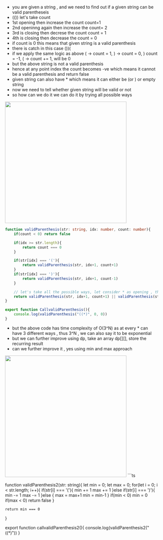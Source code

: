 - you are given a string , and we need to find out if a given string can be valid parentheseis
- (()) let's take count 
- 1st opening then increase the count count=1
- 2nd openinng again then increase the count= 2
- 3rd is closing then decrese the count count = 1
- 4th is closing then decrease the count = 0
- if count is 0 this means that given string is a valid parenthesis
- there is catch in this case ())(
- if we apply the same logic as above ( -> count = 1,  ) -> count = 0, ) count = -1, ( -> count += 1, will be 0
- but the above string is not a valid parenthesis
- hence at any point index the count becomes -ve which means it cannot be a valid parenthesis and return false
- given string can also have * which means it can either be (or ) or empty string
- now we need to tell whether given string will be valid or not
- so how can we do it we can do it by trying all possible ways

<img src="https://github.com/user-attachments/assets/3f015c12-e801-4152-8029-970f33049412" width=400>


```ts
function validParenthesis(str: string, idx: number, count: number){
    if(count < 0) return false

    if(idx >= str.length){
        return count === 0
    }

    if(str[idx] === '('){
        return validParenthesis(str, idx+1, count+1)
    }
    if(str[idx] === ')'){
        return validParenthesis(str, idx+1, count-1)
    }

    // let's take all the possible ways, let consider * as opening , then closing, then empty
    return validParenthesis(str, idx+1, count+1) || validParenthesis(str, idx+1, count-1) || validParenthesis(str, idx+1, count)
}

export function CallvalidParenthesis(){
    console.log(validParenthesis("((*)", 0, 0))
}

```
- but the above code has time complexity of O(3^N) as at every * can have 3 different ways , thus 3^N , we can also say it to be exponential
-  but we can further improve using dp, take an array dp[][], store the recurring result
- can we further improve it , yes using min and max approach
<img src="https://github.com/user-attachments/assets/86e59b65-9cd3-4886-af05-3bd1b5721d73" width=400>
```ts
 
function validParenthesis2(str: string){
    let min = 0;
    let max = 0;
    for(let i = 0; i < str.length; i++){
        if(str[i] === '('){
            min += 1
            max += 1
        }else if(str[i] === ')'){
            min -= 1
            max -= 1
        }else {
            max = max+1
            min = min-1 
        }
        if(min < 0) min = 0
        if(max < 0) return false
    }


    return min === 0
}

export function callvalidParenthesis2(){
    console.log(validParenthesis2("((*)"))
}

```
